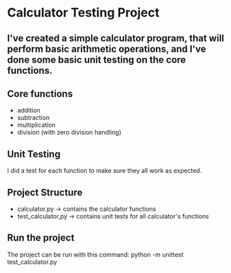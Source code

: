 # Calculator Testing Project
## I've created a simple calculator program, that will perform basic arithmetic operations, and I've done some basic unit testing on the core functions. 
## Core functions
- addition
- subtraction
- multiplication
- division (with zero division handling)
## Unit Testing
I did a test for each function to make sure they all work as expected. 
## Project Structure
- calculator.py -> contains the calculator functions
- test_calculator,py -> contains unit tests for all calculator's functions
## Run the project
The project can be run with this command: 
python -m unittest test_calculator.py
